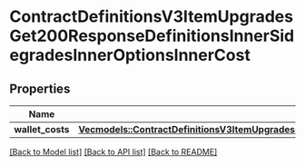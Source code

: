 # ContractDefinitionsV3ItemUpgradesGet200ResponseDefinitionsInnerSidegradesInnerOptionsInnerCost

## Properties

Name | Type | Description | Notes
------------ | ------------- | ------------- | -------------
**wallet_costs** | [**Vec<models::ContractDefinitionsV3ItemUpgradesGet200ResponseDefinitionsInnerSidegradesInnerOptionsInnerCostWalletCostsInner>**](_contract_definitions_v3_item_upgrades_get_200_response_Definitions_inner_Sidegrades_inner_Options_inner_Cost_WalletCosts_inner.md) |  | 

[[Back to Model list]](../README.md#documentation-for-models) [[Back to API list]](../README.md#documentation-for-api-endpoints) [[Back to README]](../README.md)


